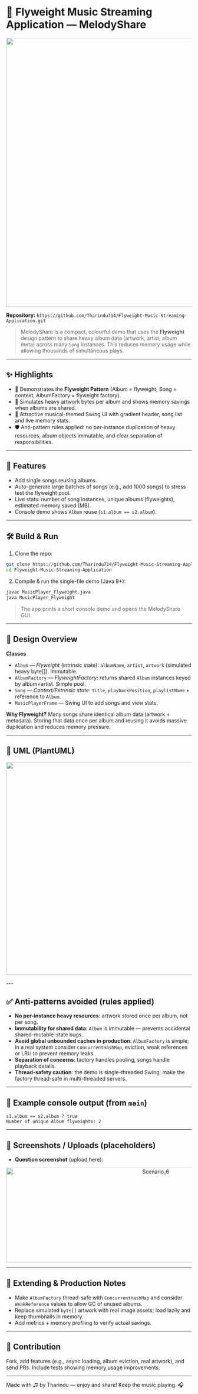 # 🎵 Flyweight Music Streaming Application — MelodyShare

<p align="center">
<img width="1366" height="728" alt="image" src="https://github.com/user-attachments/assets/ec4600b0-543b-47c3-a7ce-5eeaa6390725" />
</p>

**Repository:** `https://github.com/Tharindu714/Flyweight-Music-Streaming-Application.git`

> MelodyShare is a compact, colourful demo that uses the **Flyweight** design pattern to share heavy album data (artwork, artist, album meta) across many `Song` instances. This reduces memory usage while allowing thousands of simultaneous plays.

---

## ✨ Highlights

* 🎯 Demonstrates the **Flyweight Pattern** (Album = flyweight, Song = context, AlbumFactory = flyweight factory).
* 💾 Simulates heavy artwork bytes per album and shows memory savings when albums are shared.
* 🎨 Attractive musical-themed Swing UI with gradient header, song list and live memory stats.
* 🛡️ Anti-pattern rules applied: no per-instance duplication of heavy resources, album objects immutable, and clear separation of responsibilities.

---

## 🚀 Features

* Add single songs reusing albums.
* Auto-generate large batches of songs (e.g., add 1000 songs) to stress test the flyweight pool.
* Live stats: number of song instances, unique albums (flyweights), estimated memory saved (MB).
* Console demo shows `Album` reuse (`s1.album == s2.album`).

---

## 🛠️ Build & Run

1. Clone the repo:

```bash
git clone https://github.com/Tharindu714/Flyweight-Music-Streaming-Application.git
cd Flyweight-Music-Streaming-Application
```

2. Compile & run the single-file demo (Java 8+):

```bash
javac MusicPlayer_Flyweight.java
java MusicPlayer_Flyweight
```

> The app prints a short console demo and opens the MelodyShare GUI.

---

## 🧭 Design Overview

**Classes**

* `Album` — *Flyweight* (intrinsic state): `albumName`, `artist`, `artwork` (simulated heavy byte\[]). Immutable.
* `AlbumFactory` — *FlyweightFactory*: returns shared `Album` instances keyed by album+artist. Simple pool.
* `Song` — *Context/Extrinsic state*: `title`, `playbackPosition`, `playlistName` + reference to `Album`.
* `MusicPlayerFrame` — Swing UI to add songs and view stats.

**Why Flyweight?** Many songs share identical album data (artwork + metadata). Storing that data once per album and reusing it avoids massive duplication and reduces memory pressure.

---

## 📐 UML (PlantUML)
<p align="center">
<img width="1518" height="576" alt="UML" src="https://github.com/user-attachments/assets/bceb1d61-84e1-41b5-9fcd-c375247dfadd" />
</p>
---

## ✅ Anti-patterns avoided (rules applied)

* **No per-instance heavy resources**: artwork stored once per album, not per song.
* **Immutability for shared data**: `Album` is immutable — prevents accidental shared-mutable-state bugs.
* **Avoid global unbounded caches in production**: `AlbumFactory` is simple; in a real system consider `ConcurrentHashMap`, eviction, weak references or LRU to prevent memory leaks.
* **Separation of concerns**: factory handles pooling, songs handle playback details.
* **Thread-safety caution**: the demo is single-threaded Swing; make the factory thread-safe in multi-threaded servers.

---

## 🧪 Example console output (from `main`)

```
s1.album == s2.album ? true
Number of unique Album flyweights: 2
```

---

## 📸 Screenshots / Uploads (placeholders)

* **Question screenshot** (upload here):

<p align="center">
  <img width="796" height="256" alt="Scenario_6" src="https://github.com/user-attachments/assets/862abea2-5904-4c2e-a498-2fec8e9e7378" />
</p>

---

## 🔧 Extending & Production Notes

* Make `AlbumFactory` thread-safe with `ConcurrentHashMap` and consider `WeakReference` values to allow GC of unused albums.
* Replace simulated `byte[]` artwork with real image assets; load lazily and keep thumbnails in memory.
* Add metrics + memory profiling to verify actual savings.

---

## 📮 Contribution

Fork, add features (e.g., async loading, album eviction, real artwork), and send PRs. Include tests showing memory usage improvements.

---

Made with ♫ by Tharindu — enjoy and share! Keep the music playing. 🎧


